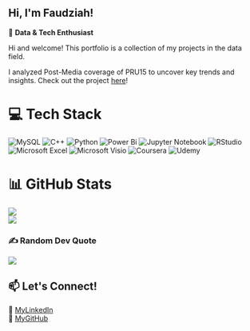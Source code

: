 ## Hi, I'm Faudziah!

🚀 **Data & Tech Enthusiast**

Hi and welcome! This portfolio is a collection of my projects in the data field.




I analyzed Post-Media coverage of PRU15 to uncover key trends and insights. Check out the project [here](https://github.com/faudziahismail/Post-Pru-15-Media-Insights)!




# 💻 Tech Stack
![MySQL](https://img.shields.io/badge/mysql-4479A1.svg?style=for-the-badge&logo=mysql&logoColor=white) ![C++](https://img.shields.io/badge/c++-%2300599C.svg?style=for-the-badge&logo=c%2B%2B&logoColor=white) ![Python](https://img.shields.io/badge/python-3670A0?style=for-the-badge&logo=python&logoColor=ffdd54) ![Power Bi](https://img.shields.io/badge/power_bi-F2C811?style=for-the-badge&logo=powerbi&logoColor=black) ![Jupyter Notebook](https://img.shields.io/badge/jupyter-%23FA0F00.svg?style=for-the-badge&logo=jupyter&logoColor=white) ![RStudio](https://img.shields.io/badge/RStudio-4285F4?style=for-the-badge&logo=rstudio&logoColor=white) ![Microsoft Excel](https://img.shields.io/badge/Microsoft_Excel-217346?style=for-the-badge&logo=microsoft-excel&logoColor=white) ![Microsoft Visio ](https://img.shields.io/badge/Microsoft_Visio-3955A3?style=for-the-badge&logo=microsoft-visio&logoColor=white) ![Coursera](https://img.shields.io/badge/Coursera-%230056D2.svg?style=for-the-badge&logo=Coursera&logoColor=white) ![Udemy](https://img.shields.io/badge/Udemy-A435F0?style=for-the-badge&logo=Udemy&logoColor=white)



# 📊 GitHub Stats
![](https://github-readme-stats.vercel.app/api?username=faudziahismail&theme=chartreuse-dark&hide_border=false&include_all_commits=true&count_private=true)<br/>
![](https://github-readme-streak-stats.herokuapp.com/?user=faudziahismail&theme=chartreuse-dark&hide_border=false)<br/>

### ✍️ Random Dev Quote
![](https://quotes-github-readme.vercel.app/api?type=horizontal&theme=gruvbox)

## 📫 Let's Connect!  
🔗 [MyLinkedIn](https://www.linkedin.com/in/faudziah-ismail)  
🔗 [MyGitHub](https://github.com/faudziahismail) 
